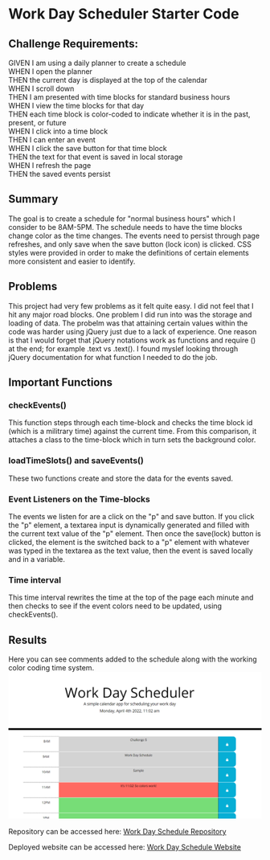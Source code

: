 # Work Day Scheduler Starter Code
## Challenge Requirements:
GIVEN I am using a daily planner to create a schedule  
WHEN I open the planner  
THEN the current day is displayed at the top of the calendar  
WHEN I scroll down  
THEN I am presented with time blocks for standard business hours  
WHEN I view the time blocks for that day  
THEN each time block is color-coded to indicate whether it is in the past, present, or future  
WHEN I click into a time block  
THEN I can enter an event  
WHEN I click the save button for that time block  
THEN the text for that event is saved in local storage  
WHEN I refresh the page  
THEN the saved events persist    


## Summary
The goal is to create a schedule for "normal business hours" which I consider to be 8AM-5PM. The schedule needs to have the time blocks change color as the time changes. The events need to persist through page refreshes, and only save when the save button (lock icon) is clicked. CSS styles were provided in order to make the definitions of certain elements more consistent and easier to identify.

## Problems
This project had very few problems as it felt quite easy. I did not feel that I hit any major road blocks. One problem I did run into was the storage and loading of data. The probelm was that attaining certain values within the code was harder using jQuery just due to a lack of experience. One reason is that I would forget that jQuery notations work as functions and require () at the end; for example
.text vs .text(). I found myslef looking through jQuery documentation for what function I needed to do the job.

## Important Functions 
### checkEvents()
This function steps through each time-block and checks the time block id (which is a militrary time) against the current time. From this comparison, it attaches a class to the time-block which in turn sets the background color.  

### loadTimeSlots() and saveEvents()
These two functions create and store the data for the events saved.

### Event Listeners on the Time-blocks
The events we listen for are a click on the "p" and save button.
If you click the "p" element, a textarea input is dynamically generated and filled with the current text value of the "p" element. Then once the save(lock) button is clicked, the element is the switched back to a "p" element with whatever was typed in the textarea as the text value, then the event is saved locally and in a variable. 

### Time interval
This time interval rewrites the time at the top of the page each minute and then checks to see if the event colors need to be updated, using checkEvents().

## Results
Here you can see comments added to the schedule along with the working color coding time system.  
![Working work day schedule](./assets/images/work-day-sample.PNG)

Repository can be accessed here: [Work Day Schedule Repository](https://github.com/ecarlson0123/work-day)  
  
Deployed website can be accessed here: [Work Day Schedule Website](https://ecarlson0123.github.io/work-day/)  

